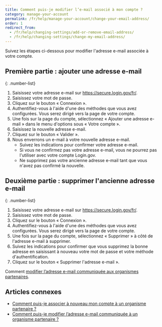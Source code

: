 ```yaml
---
title: Comment puis-je modifier l’e-mail associé à mon compte ?
category: manage-your-account
permalink: /fr/help/manage-your-account/change-your-email-address/
order: 1
redirect_from:
  - /fr/help/changing-settings/add-or-remove-email-address/
  - /fr/help/changing-settings/change-my-email-address/
---
```


Suivez les étapes ci-dessous pour modifier l'adresse e-mail associée à votre compte.

## Première partie : ajouter une adresse e-mail

{: .number-list}
1. Saisissez votre adresse e-mail sur <https://secure.login.gov/fr/>.
1. Saisissez votre mot de passe.
1. Cliquez sur le bouton « Connexion ».
1. Authentifiez-vous à l'aide d'une des méthodes que vous avez configurées. Vous serez dirigé vers la page de votre compte.
1. Une fois sur la page du compte, sélectionnez « Ajouter une adresse e-mail » dans le menu d'options sous « Votre compte ».
1. Saisissez la nouvelle adresse e-mail.
1. Cliquez sur le bouton « Valider ».
1. Nous enverrons un e-mail à votre nouvelle adresse e-mail.
   * Suivez les indications pour confirmer votre adresse e-mail.
   * Si vous ne confirmez pas votre adresse e-mail, vous ne pourrez pas l'utiliser avec votre compte Login.gov.
   * Ne supprimez pas votre ancienne adresse e-mail tant que vous n'avez pas confirmé la nouvelle.

## Deuxième partie : supprimer l'ancienne adresse e-mail

{: .number-list}
1. Saisissez votre adresse e-mail sur <https://secure.login.gov/fr/>.
1. Saisissez votre mot de passe.
1. Cliquez sur le bouton « Connexion ».
1. Authentifiez-vous à l'aide d'une des méthodes que vous avez configurées. Vous serez dirigé vers la page de votre compte.
1. Une fois sur la page du compte, sélectionnez « Supprimer » à côté de l'adresse e-mail à supprimer.
1. Suivez les indications pour confirmer que vous supprimez la bonne adresse en saisissant à nouveau votre mot de passe et votre méthode d'authentification.
1. Cliquez sur le bouton « Supprimer l'adresse e-mail ».

Comment [modifier l’adresse e-mail communiquée aux organismes partenaires](/fr/help/manage-your-account/change-partner-email-address/).

## Articles connexes

* [Comment puis-je associer à nouveau mon compte à un organisme partenaire ?](/fr/help/manage-your-account/relink-your-accounts/)
* [Comment puis-je modifier l’adresse e-mail communiquée à un organisme partenaire ?](/fr/help/manage-your-account/change-partner-email-address/)
